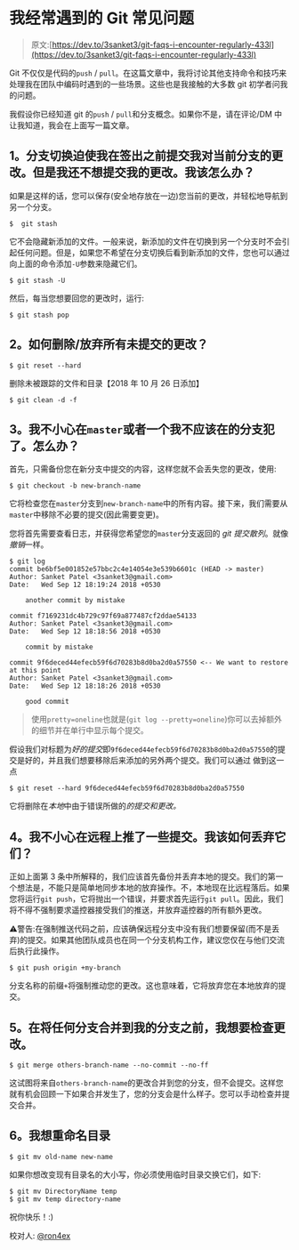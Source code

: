 # 我经常遇到的 Git 常见问题

> 原文:[https://dev.to/3sanket3/git-faqs-i-encounter-regularly-433l](https://dev.to/3sanket3/git-faqs-i-encounter-regularly-433l)

Git 不仅仅是代码的`push` / `pull`。在这篇文章中，我将讨论其他支持命令和技巧来处理我在团队中编码时遇到的一些场景。这些也是我接触的大多数 git 初学者问我的问题。

我假设你已经知道 git 的`push` / `pull`和分支概念。如果你不是，请在评论/DM 中让我知道，我会在上面写一篇文章。

## 1。分支切换迫使我在签出之前提交我对当前分支的更改。但是我还不想提交我的更改。我该怎么办？

如果是这样的话，您可以保存(安全地存放在一边)您当前的更改，并轻松地导航到另一个分支。

```
$  git stash 
```

它不会隐藏新添加的文件。一般来说，新添加的文件在切换到另一个分支时不会引起任何问题。但是，如果您不希望在分支切换后看到新添加的文件，您也可以通过向上面的命令添加`-U`参数来隐藏它们。

```
$ git stash -U 
```

然后，每当您想要回您的更改时，运行:

```
$ git stash pop 
```

## 2。如何删除/放弃所有未提交的更改？

```
$ git reset --hard 
```

删除未被跟踪的文件和目录【2018 年 10 月 26 日添加】

```
$ git clean -d -f 
```

## 3。我不小心在`master`或者一个我不应该在的分支犯了。怎么办？

首先，只需备份您在新分支中提交的内容，这样您就不会丢失您的更改，使用:

```
$ git checkout -b new-branch-name 
```

它将检查您在`master`分支到`new-branch-name`中的所有内容。接下来，我们需要从`master`中移除不必要的提交(因此需要变更)。

您将首先需要查看日志，并获得您希望您的`master`分支返回的 *git 提交散列*。就像*撤销*一样。

```
$ git log
commit be6bf5e001852e57bbc2c4e14054e3e539b6601c (HEAD -> master)
Author: Sanket Patel <3sanket3@gmail.com>
Date:   Wed Sep 12 18:19:24 2018 +0530

    another commit by mistake

commit f7169231dc4b729c97f69a877487cf2ddae54133
Author: Sanket Patel <3sanket3@gmail.com>
Date:   Wed Sep 12 18:18:56 2018 +0530

    commit by mistake

commit 9f6deced44efecb59f6d70283b8d0ba2d0a57550 <-- We want to restore at this point
Author: Sanket Patel <3sanket3@gmail.com>
Date:   Wed Sep 12 18:18:26 2018 +0530

    good commit 
```

> 使用`pretty=oneline`也就是(`git log --pretty=oneline`)你可以去掉额外的细节并在单行中显示每个提交。

假设我们对标题为*好的提交*即`9f6deced44efecb59f6d70283b8d0ba2d0a57550`的提交是好的，并且我们想要移除后来添加的另外两个提交。我们可以通过
做到这一点

```
$ git reset --hard 9f6deced44efecb59f6d70283b8d0ba2d0a57550 
```

它将删除在*本地*中由于错误所做的*的提交和更改。*

## 4。我不小心在远程上推了一些提交。我该如何丢弃它们？

正如上面第 3 条中所解释的，我们应该首先备份并丢弃本地的提交。我们的第一个想法是，不能只是简单地同步本地的放弃操作。不，本地现在比远程落后。如果您将运行`git push`，它将抛出一个错误，并要求首先运行`git pull`。因此，我们将不得不强制要求遥控器接受我们的推送，并放弃遥控器的所有额外更改。

⚠️警告:在强制推送代码之前，应该确保远程分支中没有我们想要保留(而不是丢弃)的提交。如果其他团队成员也在同一个分支机构工作，建议您仅在与他们交流后执行此操作。

```
$ git push origin +my-branch 
```

分支名称的前缀`+`将强制推动您的更改。这也意味着，它将放弃您在本地放弃的提交。

## 5。在将任何分支合并到我的分支之前，我想要检查更改。

```
$ git merge others-branch-name --no-commit --no-ff 
```

这试图将来自`others-branch-name`的更改合并到您的分支，但不会提交。这样您就有机会回顾一下如果合并发生了，您的分支会是什么样子。您可以手动检查并提交合并。

## 6。我想重命名目录

```
$ git mv old-name new-name 
```

如果你想改变现有目录名的大小写，你必须使用临时目录交换它们，如下:

```
$ git mv DirectoryName temp
$ git mv temp directory-name 
```

祝你快乐！:)

校对人: [@ron4ex](https://dev.to/ron4ex)